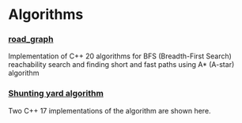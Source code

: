 # Algorithms

### [road_graph](road_graph/)
Implementation of C++ 20 algorithms for BFS (Breadth-First Search) reachability search and finding short and fast paths using A* (A-star) algorithm 

### [Shunting yard algorithm](shun_yard_algorims/)
Two C++ 17 implementations of the algorithm are shown here.
